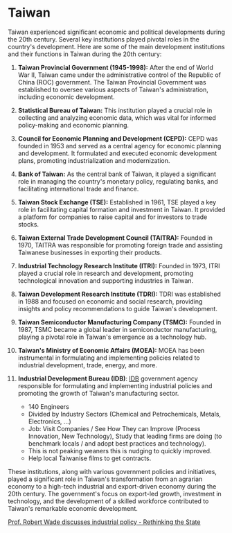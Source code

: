 # Taiwan


Taiwan experienced significant economic and political developments during the 20th century. Several key institutions played pivotal roles in the country's development. Here are some of the main development institutions and their functions in Taiwan during the 20th century:

1. **Taiwan Provincial Government (1945-1998):** After the end of World War II, Taiwan came under the administrative control of the Republic of China (ROC) government. The Taiwan Provincial Government was established to oversee various aspects of Taiwan's administration, including economic development.

2. **Statistical Bureau of Taiwan:** This institution played a crucial role in collecting and analyzing economic data, which was vital for informed policy-making and economic planning.

3. **Council for Economic Planning and Development (CEPD):** CEPD was founded in 1953 and served as a central agency for economic planning and development. It formulated and executed economic development plans, promoting industrialization and modernization.

4. **Bank of Taiwan:** As the central bank of Taiwan, it played a significant role in managing the country's monetary policy, regulating banks, and facilitating international trade and finance.

5. **Taiwan Stock Exchange (TSE):** Established in 1961, TSE played a key role in facilitating capital formation and investment in Taiwan. It provided a platform for companies to raise capital and for investors to trade stocks.

6. **Taiwan External Trade Development Council (TAITRA):** Founded in 1970, TAITRA was responsible for promoting foreign trade and assisting Taiwanese businesses in exporting their products.

7. **Industrial Technology Research Institute (ITRI):** Founded in 1973, ITRI played a crucial role in research and development, promoting technological innovation and supporting industries in Taiwan.

8. **Taiwan Development Research Institute (TDRI):** TDRI was established in 1988 and focused on economic and social research, providing insights and policy recommendations to guide Taiwan's development.

9. **Taiwan Semiconductor Manufacturing Company (TSMC):** Founded in 1987, TSMC became a global leader in semiconductor manufacturing, playing a pivotal role in Taiwan's emergence as a technology hub.

10. **Taiwan's Ministry of Economic Affairs (MOEA):** MOEA has been instrumental in formulating and implementing policies related to industrial development, trade, energy, and more.

11. **Industrial Development Bureau (IDB)**: [IDB](https://en.wikipedia.org/wiki/Industrial_Development_Administration) government agency responsible for formulating and implementing industrial policies and promoting the growth of Taiwan's manufacturing sector.
    - 140 Engineers
    - Divided by Industry Sectors (Chemical and Petrochemicals, Metals, Electronics, ...)
    - Job: Visit Companies / See How They can Improve (Process Innovation, New Technology), Study that leading firms are doing (to benchmark locals / and adopt best practices and technology).
    - This is not peaking weaners this is nudging to quickly improved.
    - Help local Taiwanise films to get contracts.

These institutions, along with various government policies and initiatives, played a significant role in Taiwan's transformation from an agrarian economy to a high-tech industrial and export-driven economy during the 20th century. The government's focus on export-led growth, investment in technology, and the development of a skilled workforce contributed to Taiwan's remarkable economic development.

[Prof. Robert Wade discusses industrial policy - Rethinking the State](https://www.youtube.com/watch?v=TaxdPb6LZZY)